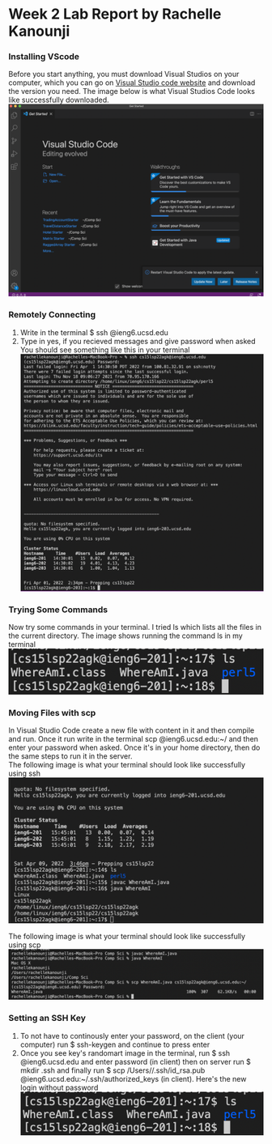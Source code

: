 # Week 2 Lab Report by Rachelle Kanounji

### Installing VScode
Before you start anything, you must download Visual Studios on your computer, which you can go on [Visual Studio code website](https://code.visualstudio.com/) and download the version you need. The image below is what Visual Studios Code looks like successfully downloaded. 
 ![Image of VSCode](Screen%20Shot%202022-04-01%20at%202.16.41%20PM.png)

### Remotely Connecting
1. Write in the terminal $ ssh <course specific account>@ieng6.ucsd.edu
2. Type in yes, if you recieved messages and give password when asked 
 You should see something like this in your terminal ![image for part 2](part2.png)


### Trying Some Commands
      
Now try some commands in your terminal. I tried ls which lists all the files in the current directory. The image shows running the command ls in my terminal ![image for part 3](ls.png)


### Moving Files with scp
In Visual Studio Code create a new file with content in it and then compile and run. Once it run write in the terminal  scp <the file name> <course specific account>@ieng6.ucsd.edu:~/ and then enter your password when asked. Once it's in your home directory, then do the same steps to run it in the server.  
The following image is what your terminal should look like successfully using ssh ![image for part 5a](part6a.png)

The following image is what your terminal should look like successfully using scp ![image for part 5b](part6.png)

### Setting an SSH Key
 1. To not have to continously enter your password, on the client (your computer) run $ ssh-keygen and continue to press enter 
2. Once you see key's randomart image in the terminal, run $ ssh <course specific account>@ieng6.ucsd.edu and enter password (in client) then on server run $ mkdir .ssh and finally run $ scp /Users/<user-name>/.ssh/id_rsa.pub <course specific account>@ieng6.ucsd.edu:~/.ssh/authorized_keys (in client). 
Here's the new login without password ![image for part 3](ls.png)
 








